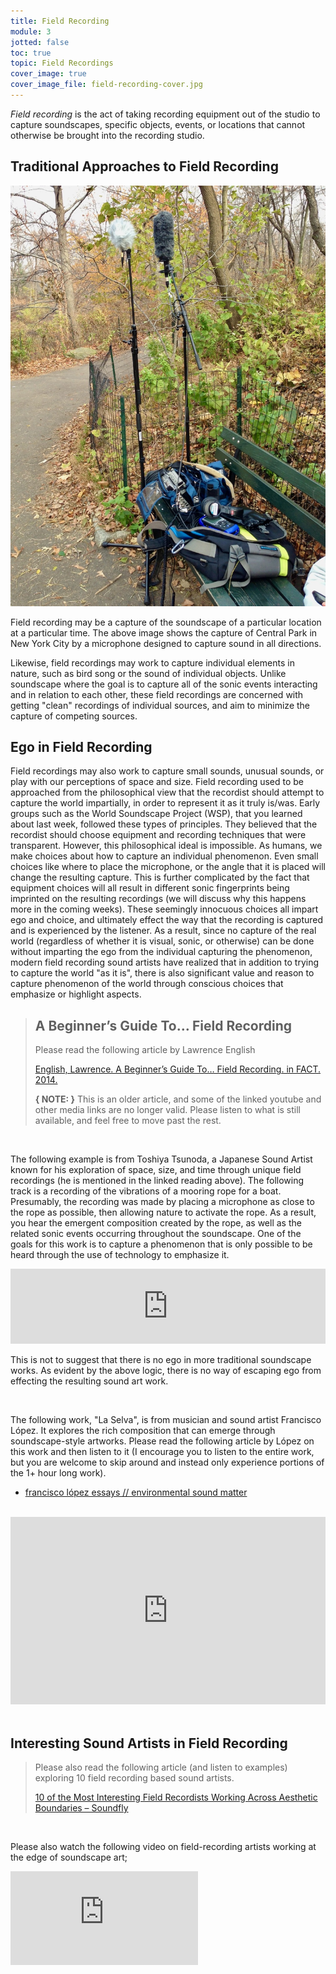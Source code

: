 ```yaml
---
title: Field Recording
module: 3
jotted: false
toc: true
topic: Field Recordings
cover_image: true
cover_image_file: field-recording-cover.jpg
---
```


_Field recording_ is the act of taking recording equipment out of the studio to capture soundscapes, specific objects, events, or locations that cannot otherwise be brought into the recording studio.

## Traditional Approaches to Field Recording

![Microphones setup in Central Park in New York City to capture the soundscape](../imgs/field_mic.jpeg "Microphones setup in Central Park in New York City to capture the soundscape")

Field recording may be a capture of the soundscape of a particular location at a particular time. The above image shows the capture of Central Park in New York City by a microphone designed to capture sound in all directions.

Likewise, field recordings may work to capture individual elements in nature, such as bird song or the sound of individual objects. Unlike soundscape where the goal is to capture all of the sonic events interacting and in relation to each other, these field recordings are concerned with getting "clean" recordings of individual sources, and aim to minimize the capture of competing sources.

## Ego in Field Recording

Field recordings may also work to capture small sounds, unusual sounds, or play with our perceptions of space and size. Field recording used to be approached from the philosophical view that the recordist should attempt to capture the world impartially, in order to represent it as it truly is/was. Early groups such as the World Soundscape Project (WSP), that you learned about last week, followed these types of principles. They believed that the recordist should choose equipment and recording techniques that were transparent. However, this philosophical ideal is impossible. As humans, we make choices about how to capture an individual phenomenon. Even small choices like where to place the microphone, or the angle that it is placed will change the resulting capture. This is further complicated by the fact that equipment choices will all result in different sonic fingerprints being imprinted on the resulting recordings (we will discuss why this happens more in the coming weeks). These seemingly innocuous choices all impart ego and choice, and ultimately effect the way that the recording is captured and is experienced by the listener. As a result, since no capture of the real world (regardless of whether it is visual, sonic, or otherwise) can be done without imparting the ego from the individual capturing the phenomenon, modern field recording sound artists have realized that in addition to trying to capture the world "as it is", there is also significant value and reason to capture phenomenon of the world through conscious choices that emphasize or highlight aspects.

> ## A Beginner’s Guide To… Field Recording
>
> Please read the following article by Lawrence English
>
> [English, Lawrence. A Beginner’s Guide To… Field Recording. in FACT. 2014.](https://www.factmag.com/2014/11/18/a-beginners-guide-to-field-recording/)
>
> **{ NOTE: }** This is an older article, and some of the linked youtube and other media links are no longer valid. Please listen to what is still available, and feel free to move past the rest.



<br />



The following example is from Toshiya Tsunoda, a Japanese Sound Artist known for his exploration of space, size, and time through unique field recordings (he is mentioned in the linked reading above). The following track is a recording of the vibrations of a mooring rope for a boat. Presumably, the recording was made by placing a microphone as close to the rope as possible, then allowing nature to activate the rope. As a result, you hear the emergent composition created by the rope, as well as the related sonic events occurring throughout the soundscape. One of the goals for this work is to capture a phenomenon that is only possible to be heard through the use of technology to emphasize it.

<iframe style="border: 0; width: 100%; height: 120px; margin: 0 auto;" src="https://bandcamp.com/EmbeddedPlayer/album=3948296033/size=large/bgcol=333333/linkcol=e99708/tracklist=false/artwork=small/track=1839450716/transparent=true/" seamless><a href="https://erstwhilerecords.bandcamp.com/album/extract-from-field-recording-archive-reflection-revisiting">Extract From Field Recording Archive: Reflection-Revisiting by Toshiya Tsunoda</a></iframe>

This is not to suggest that there is no ego in more traditional soundscape works. As evident by the above logic, there is no way of escaping ego from effecting the resulting sound art work.


<br />

The following work, "La Selva", is from musician and sound artist Francisco López. It explores the rich composition that can emerge through soundscape-style artworks. Please read the following article by López on this work and then listen to it (I encourage you to listen to the entire work, but you are welcome to skip around and instead only experience portions of the 1+ hour long work).

- [francisco lópez  essays // environmental sound matter ](http://www.franciscolopez.net/env.html)

<br />


<div class="embed-responsive embed-responsive-16by9"><iframe src="https://open.spotify.com/embed/track/0dxLjcizK0MgBXB7cWEZOS" width="100%" height="300" frameborder="0" allowtransparency="true" allow="accelerometer; autoplay; encrypted-media; gyroscope; picture-in-picture" allowfullscreen></iframe></div>


<br />


## Interesting Sound Artists in Field Recording


> Please also read the following article (and listen to examples) exploring 10 field recording based sound artists.
>
> [10 of the Most Interesting Field Recordists Working Across Aesthetic Boundaries – Soundfly](https://flypaper.soundfly.com/discover/10-of-the-most-interesting-field-recordists-working-across-aesthetic-boundaries/)

<br />


Please also watch the following video on field-recording artists working at the edge of soundscape art;

<div class="embed-responsive embed-responsive-16by9"><iframe class="embed-responsive-item" src="https://www.youtube.com/embed/esfUwg1-xrI" frameborder="0" allow="accelerometer; autoplay; encrypted-media; gyroscope; picture-in-picture" allowfullscreen></iframe></div>
